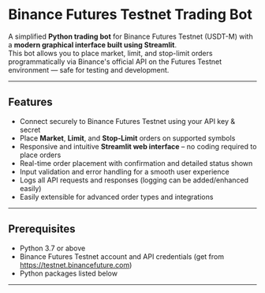 # Binance Futures Testnet Trading Bot

A simplified **Python trading bot** for Binance Futures Testnet (USDT-M) with a **modern graphical interface built using Streamlit**.  
This bot allows you to place market, limit, and stop-limit orders programmatically via Binance's official API on the Futures Testnet environment — safe for testing and development.

---

## Features

- Connect securely to Binance Futures Testnet using your API key & secret  
- Place **Market**, **Limit**, and **Stop-Limit** orders on supported symbols  
- Responsive and intuitive **Streamlit web interface** – no coding required to place orders  
- Real-time order placement with confirmation and detailed status shown  
- Input validation and error handling for a smooth user experience  
- Logs all API requests and responses (logging can be added/enhanced easily)  
- Easily extensible for advanced order types and integrations


---

## Prerequisites

- Python 3.7 or above  
- Binance Futures Testnet account and API credentials (get from https://testnet.binancefuture.com)  
- Python packages listed below

---



